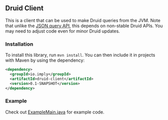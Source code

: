 ## Druid Client

This is a client that can be used to make Druid queries from the JVM. Note that unlike the
[JSON query API](http://druid.io/docs/latest/querying/querying.html), this depends on non-stable Druid
APIs. You may need to adjust code even for minor Druid updates.

### Installation

To install this library, run `mvn install`. You can then include it in projects with Maven by using
the dependency:

```xml
<dependency>
  <groupId>io.imply</groupId>
  <artifactId>druid-client</artifactId>
  <version>0.1-SNAPSHOT</version>
</dependency>
```

### Example

Check out [ExampleMain.java](https://github.com/implydata/druid-client/blob/master/src/main/java/io/imply/druid/query/ExampleMain.java) for example code.
